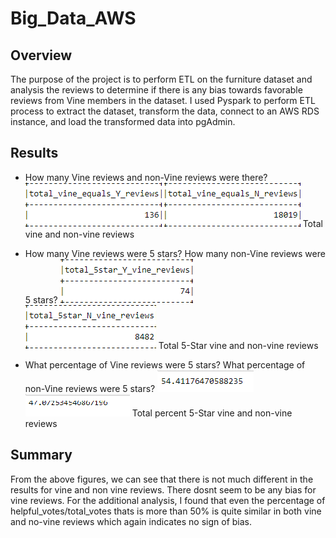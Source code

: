 # Big_Data_AWS

## **Overview**
The purpose of the project is to perform ETL on the furniture dataset and analysis the reviews to determine if there is any bias towards favorable reviews from Vine members in the dataset. I used Pyspark to perform ETL process to extract the dataset, transform the data, connect to an AWS RDS instance, and load the transformed data into pgAdmin. 

## **Results**

* How many Vine reviews and non-Vine reviews were there?
![total_vine_reviews](./total_vine_reviews.png)
![total_non_vine_reviews](./total_non_vine_reviews.png)
Total vine and non-vine reviews


* How many Vine reviews were 5 stars? How many non-Vine reviews were 5 stars?
![total_5star_vine_reviews](./total_5star_vine_reviews.png)
![total_5star_non_vine_reviews](./total_5star_non_vine_reviews.png)
Total 5-Star vine and non-vine reviews


* What percentage of Vine reviews were 5 stars? What percentage of non-Vine reviews were 5 stars?
![total_percent_5star_vine_reviews](./total_percent_5star_vine_reviews.png)
![total_percent_5star_percent_non_vine_reviews](./total_percent_5star_non_vine_reviews.png)
Total percent 5-Star vine and non-vine reviews


## **Summary**
From the above figures, we can see that there is not much different in the results for vine and non vine reviews. There dosnt seem to be any bias for vine reviews.
For the additional analysis, I found that even the percentage of helpful_votes/total_votes thats is more than 50% is quite similar in both vine and no-vine reviews which again indicates no sign of bias.
